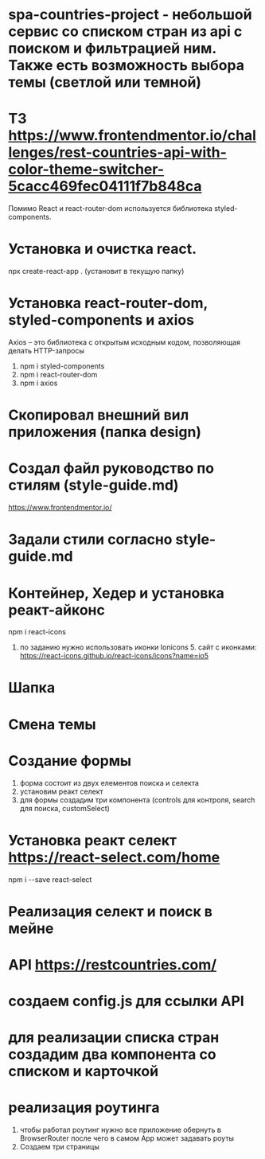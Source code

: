 # spa-countries-project - небольшой сервис со списком стран из api c поиском и фильтрацией ним. Также есть возможность выбора темы (светлой или темной)

# ТЗ https://www.frontendmentor.io/challenges/rest-countries-api-with-color-theme-switcher-5cacc469fec04111f7b848ca

Помимо React и react-router-dom используется библиотека styled-components.
# Установка и очистка react.
npx create-react-app . (установит в текущую папку)

# Установка react-router-dom, styled-components и axios
Axios – это библиотека с открытым исходным кодом, позволяющая делать HTTP-запросы
1. npm i styled-components
2. npm i react-router-dom
3. npm i axios
# Скопировал внешний вил приложения (папка design)

# Создал файл руководство по стилям (style-guide.md)
https://www.frontendmentor.io/

# Задали стили согласно style-guide.md

# Контейнер, Хедер и установка реакт-айконс
npm i react-icons
1. по заданию нужно использовать иконки Ionicons 5. сайт с иконками:
https://react-icons.github.io/react-icons/icons?name=io5

# Шапка

# Смена темы

# Создание формы
1. форма состоит из двух елементов поиска и селекта
2. установим реакт селект
3. для формы создадим три компонента (controls для контроля, search для поиска, customSelect)

# Установка реакт селект https://react-select.com/home
npm i --save react-select

# Реализация селект и поиск в мейне

# API https://restcountries.com/

# создаем config.js для ссылки API

# для реализации списка стран создадим два компонента со списком и карточкой

# реализация роутинга
1. чтобы работал роутинг нужно все приложение обернуть в BrowserRouter
после чего в самом App может задавать роуты
2. Создаем три страницы

